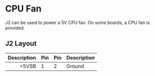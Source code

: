 # CPU Fan

J2 can be used to power a 5V CPU fan. On some boards, a CPU
fan is provided.

## J2 Layout

| Description | Pin | Pin | Description|
|------------:|-----|-----|:-----------|
|  +5VSB      |  1  |  2  |   Ground   |
